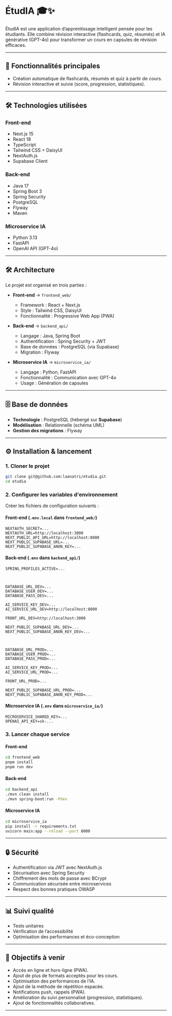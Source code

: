 # ÉtudIA 🎓✨

ÉtudIA est une application d’apprentissage intelligent pensée pour les étudiants.
Elle combine révision interactive (flashcards, quiz, résumés) et IA générative (GPT-4o) pour transformer un cours en capsules de révision efficaces.

---

## 🚀 Fonctionnalités principales

- Création automatique de flashcards, résumés et quiz à partir de cours.
- Révision interactive et suivie (score, progression, statistiques).

---

## 🛠️ Technologies utilisées

### Front-end
- Next.js 15
- React 18
- TypeScript
- Tailwind CSS + DaisyUI
- NextAuth.js
- Supabase Client

### Back-end
- Java 17
- Spring Boot 3
- Spring Security
- PostgreSQL
- Flyway
- Maven

### Microservice IA
- Python 3.13
- FastAPI
- OpenAI API (GPT-4o)

---

## 🛠️ Architecture

Le projet est organisé en trois parties :

- **Front-end** → `frontend_web/`  
  - Framework : React + Next.js  
  - Style : Tailwind CSS, DaisyUI  
  - Fonctionnalité : Progressive Web App (PWA)

- **Back-end** → `backend_api/`  
  - Langage : Java, Spring Boot  
  - Authentification : Spring Security + JWT  
  - Base de données : PostgreSQL (via Supabase)  
  - Migration : Flyway

- **Microservice IA** → `microservice_ia/`  
  - Langage : Python, FastAPI  
  - Fonctionnalité : Communication avec GPT-4o  
  - Usage : Génération de capsules

---

## 🗄️ Base de données

- **Technologie** : PostgreSQL (hébergé sur **Supabase**)  
- **Modélisation** : Relationnelle (schéma UML)  
- **Gestion des migrations** : Flyway

---

## ⚙️ Installation & lancement

### 1. Cloner le projet
```bash
git clone git@github.com:laanatri/etudia.git
cd etudia
```

### 2. Configurer les variables d'environnement

Créer les fichiers de configuration suivants :

#### Front-end (`.env.local` dans `frontend_web/`)
```env
NEXTAUTH_SECRET=...
NEXTAUTH_URL=http://localhost:3000
NEXT_PUBLIC_API_URL=http://localhost:8080
NEXT_PUBLIC_SUPABASE_URL=...
NEXT_PUBLIC_SUPABASE_ANON_KEY=...
```

#### Back-end (`.env` dans `backend_api/`)
```env
SPRING_PROFILES_ACTIVE=...



DATABASE_URL_DEV=...
DATABASE_USER_DEV=...
DATABASE_PASS_DEV=...

AI_SERVICE_KEY_DEV=...
AI_SERVICE_URL_DEV=http://localhost:8000

FRONT_URL_DEV=http://localhost:3000

NEXT_PUBLIC_SUPABASE_URL_DEV=...
NEXT_PUBLIC_SUPABASE_ANON_KEY_DEV=...



DATABASE_URL_PROD=...
DATABASE_USER_PROD=...
DATABASE_PASS_PROD=...

AI_SERVICE_KEY_PROD=...
AI_SERVICE_URL_PROD=...

FRONT_URL_PROD=...

NEXT_PUBLIC_SUPABASE_URL_PROD=...
NEXT_PUBLIC_SUPABASE_ANON_KEY_PROD=...
```

#### Microservice IA (`.env` dans `microservice_ia/`)
```env
MICROSERVICE_SHARED_KEY=...
OPENAI_API_KEY=sk-...
```

### 3. Lancer chaque service

#### Front-end
```bash
cd frontend_web
pnpm install
pnpm run dev
```

#### Back-end
```bash
cd backend_api
./mvn clean install
./mvn spring-boot:run -Pdev
```

#### Microservice IA
```bash
cd microservice_ia
pip install -r requirements.txt
uvicorn main:app --reload --port 8000
```

---

## 🔒 Sécurité

- Authentification via JWT avec NextAuth.js  
- Sécurisation avec Spring Security  
- Chiffrement des mots de passe avec BCrypt  
- Communication sécurisée entre microservices  
- Respect des bonnes pratiques OWASP  

---

## 📊 Suivi qualité

- Tests unitaires 
- Vérification de l’accessibilité  
- Optimisation des performances et éco-conception

---

## 📌 Objectifs à venir

- Accès en ligne et hors-ligne (PWA).
- Ajout de plus de formats acceptés pour les cours.
- Optimisation des performances de l’IA.
- Ajout de la méthode de répétition espacée.
- Notifications push, rappels (PWA).
- Amélioration du suivi personnalisé (progression, statistiques).
- Ajout de fonctionnalités collaboratives.

---
